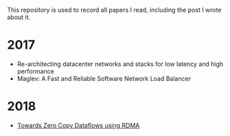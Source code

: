 This repository is used to record all papers I read, including the post I wrote about it.


2017
====
- Re-architecting datacenter networks and stacks for low latency and high performance
- Maglev: A Fast and Reliable Software Network Load Balancer

2018
====
- [Towards Zero Copy Dataflows using RDMA](http://hwchiu.com/paper-tensorflow-with-rdma.html)
